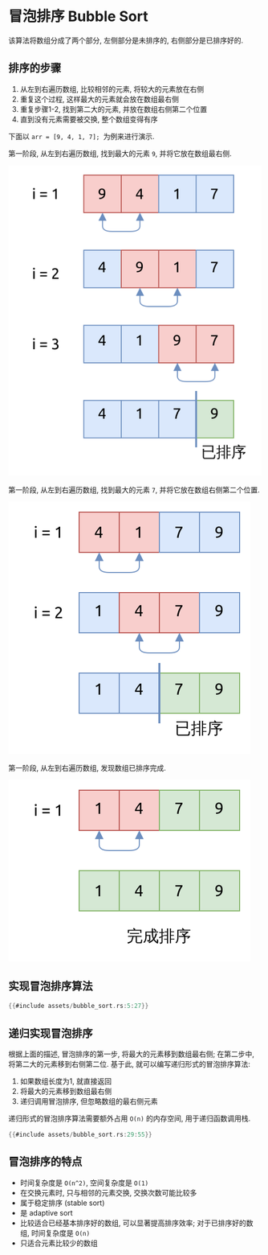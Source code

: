 # 冒泡排序 Bubble Sort

该算法将数组分成了两个部分, 左侧部分是未排序的, 右侧部分是已排序好的.

## 排序的步骤

1. 从左到右遍历数组, 比较相邻的元素, 将较大的元素放在右侧
2. 重复这个过程, 这样最大的元素就会放在数组最右侧
3. 重复步骤1-2, 找到第二大的元素, 并放在数组右侧第二个位置
4. 直到没有元素需要被交换, 整个数组变得有序

下面以 `arr = [9, 4, 1, 7]; `为例来进行演示.

第一阶段, 从左到右遍历数组, 找到最大的元素 `9`, 并将它放在数组最右侧.

![bubble sort stage 1](assets/bubble-sort-pass1.svg)

第一阶段, 从左到右遍历数组, 找到最大的元素 `7`, 并将它放在数组右侧第二个位置.

![bubble sort stage 2](assets/bubble-sort-pass2.svg)

第一阶段, 从左到右遍历数组, 发现数组已排序完成.

![bubble sort stage 3](assets/bubble-sort-pass3.svg)

## 实现冒泡排序算法

```rust
{{#include assets/bubble_sort.rs:5:27}}
```

## 递归实现冒泡排序

根据上面的描述, 冒泡排序的第一步, 将最大的元素移到数组最右侧; 在第二步中, 将第二大的元素移到右侧第二位.
基于此, 就可以编写递归形式的冒泡排序算法:

1. 如果数组长度为1, 就直接返回
2. 将最大的元素移到数组最右侧
3. 递归调用冒泡排序, 但忽略数组的最右侧元素

递归形式的冒泡排序算法需要额外占用 `O(n)` 的内存空间, 用于递归函数调用栈.

```rust
{{#include assets/bubble_sort.rs:29:55}}
```

## 冒泡排序的特点

- 时间复杂度是 `O(n^2)`, 空间复杂度是 `O(1)`
- 在交换元素时, 只与相邻的元素交换, 交换次数可能比较多
- 属于稳定排序 (stable sort)
- 是 adaptive sort
- 比较适合已经基本排序好的数组, 可以显著提高排序效率; 对于已排序好的数组, 时间复杂度是 `O(n)`
- 只适合元素比较少的数组